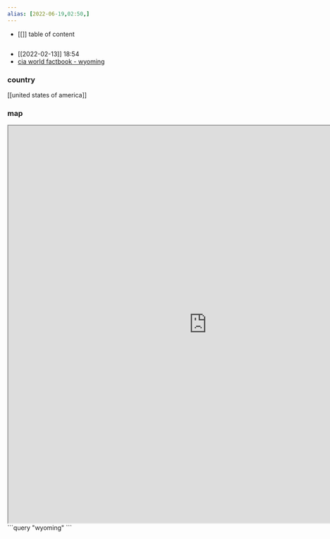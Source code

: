 ```yaml
---
alias: [2022-06-19,02:50,]
---
```

- [[]]
table of content
```toc
```
- [[2022-02-13]] 18:54
- [cia world factbook - wyoming](https://www.cia.gov/the-world-factbook/countries/wyoming)

### country
[[united states of america]]
### map
<iframe src="https://duckduckgo.com/?t=ffab&q=wyoming&ia=web&iaxm=about" width="900" height="900" ></iframe>
```query
"wyoming"
```
